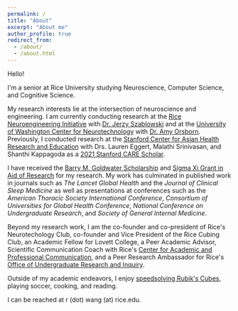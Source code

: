 ```yaml
---
permalink: /
title: "About"
excerpt: "About me"
author_profile: true
redirect_from: 
  - /about/
  - /about.html
---
```


Hello! 

I'm a senior at Rice University studying Neuroscience, Computer Science, and Cognitive Science. 

My research interests lie at the intersection of neuroscience and engineering. I am currently conducting research at the [Rice Neuroengineering Initiative](https://neuroengineering.rice.edu/) with [Dr. Jerzy Szablowski](https://www.szablowskilab.org/) and at the [University of Washington Center for Neurotechnology](http://faculty.washington.edu/aorsborn/research.html) with [Dr. Amy Orsborn](http://faculty.washington.edu/aorsborn/research.html). Previously, I conducted research at the [Stanford Center for Asian Health Research and Education](https://med.stanford.edu/care.html) with Drs. Lauren Eggert, Malathi Srinivasan, and Shanthi Kappagoda as a [2021 Stanford CARE Scholar](https://med.stanford.edu/care/education/care-scholars/care-scholars-alumni.html).

I have received the [Barry M. Goldwater Scholarship](https://goldwaterscholarship.gov/) and [Sigma Xi Grant in Aid of Research](https://www.sigmaxi.org/programs/grants-in-aid-of-research) for my research. My work has culminated in published work in journals such as _The Lancet Global Health_ and the _Journal of Clinical Sleep Medicine_ as well as presentations at conferences such as the _American Thoracic Society International Conference_, _Consortium of Universities for Global Health Conference_, _National Conference on Undergraduate Research_, and _Society of General Internal Medicine_.

Beyond my research work, I am the co-founder and co-president of Rice's Neurotechology Club, co-founder and Vice President of the Rice Cubing Club, an Academic Fellow for Lovett College, a Peer Academic Advisor, Scientific Communication Coach with Rice's [Center for Academic and Professional Communication](https://pwc.rice.edu/center-academic-and-professional-communication), and a Peer Research Ambassador for Rice's [Office of Undergraduate Research and Inquiry](https://ouri.rice.edu/).

Outside of my academic endeavors, I enjoy [speedsolving Rubik's Cubes](https://www.worldcubeassociation.org/persons/2019WANG86), playing soccer, cooking, and reading.

I can be reached at r (dot) wang (at) rice.edu. 
